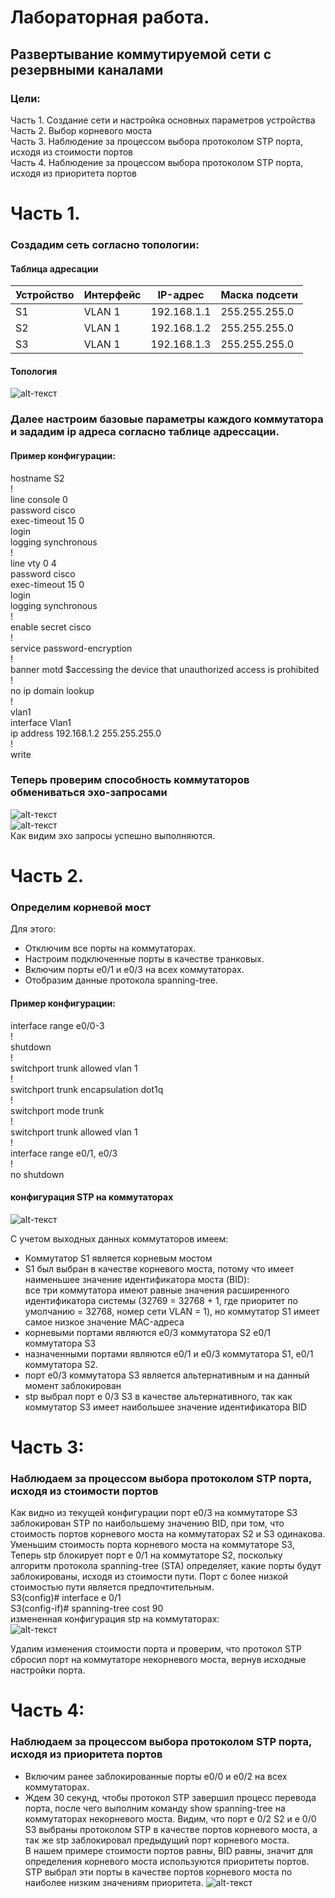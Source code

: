 # Лабораторная работа.
## Развертывание коммутируемой сети с резервными каналами

### Цели:  
Часть 1. Создание сети и настройка основных параметров устройства  
Часть 2. Выбор корневого моста  
Часть 3. Наблюдение за процессом выбора протоколом STP порта, исходя из стоимости портов  
Часть 4. Наблюдение за процессом выбора протоколом STP порта, исходя из приоритета портов  

# Часть 1.  
### Создадим сеть согласно топологии:
#### Таблица адресации
Устройство | Интерфейс | IP-адрес   | Маска подсети 
-----------|-----------|------------|----------------
S1         | VLAN 1    | 192.168.1.1| 255.255.255.0  
S2         | VLAN 1    | 192.168.1.2| 255.255.255.0
S3         | VLAN 1    | 192.168.1.3| 255.255.255.0

#### Топология
![alt-текст](https://github.com/stanlaz/otus_network_engineer/blob/main/Лабораторные%20работы/STP/topology.png)

### Далее настроим базовые параметры каждого коммутатора и зададим ip адреса согласно таблице адрессации.    
#### Пример конфигурации:  

 hostname S2  
!  
 line console 0  
 password cisco  
 exec-timeout 15 0  
 login  
 logging synchronous  
!  
 line vty 0 4  
 password cisco  
 exec-timeout 15 0  
 login  
 logging synchronous  
!  
 enable secret cisco  
!  
service password-encryption  
!  
 banner motd $accessing the device that unauthorized access is  prohibited  
!  
no ip domain lookup  
!  
vlan1  
interface Vlan1  
 ip address 192.168.1.2 255.255.255.0  
!  
 write  

### Теперь проверим способность коммутаторов обмениваться эхо-запросами

![alt-текст](https://github.com/stanlaz/otus_network_engineer/blob/main/Лабораторные%20работы/STP/ping%20S1%20to%20S2%2C%20S3.png)  
![alt-текст](https://github.com/stanlaz/otus_network_engineer/blob/main/Лабораторные%20работы/STP/ping%20S2%20to%20S3.png)  
Как видим эхо запросы успешно выполняются.  

# Часть 2.  
### Определим корневой мост
Для этого: 
* Отключим все порты на коммутаторах.  
* Настроим подключенные порты в качестве транковых.
* Включим порты e0/1 и e0/3 на всех коммутаторах.
* Отобразим данные протокола spanning-tree.
#### Пример конфигурации:

interface range e0/0-3  
!  
shutdown  
!  
switchport trunk allowed vlan 1  
!  
switchport trunk encapsulation dot1q  
!  
switchport mode trunk  
!  
switchport trunk allowed vlan 1  
!  
interface range e0/1, e0/3  
!  
no shutdown  
#### конфигурация STP на коммутаторах
![alt-текст](https://github.com/stanlaz/otus_network_engineer/blob/main/Лабораторные%20работы/STP/show_stp.png)  

С учетом выходных данных коммутаторов имеем:
- Коммутатор S1 является корневым мостом
- S1 был выбран в качестве корневого моста, потому что имеет наименьшее значение идентификатора моста (BID):  
все три коммутатора имеют равные значения расширенного идентификатора системы (32769 = 32768 + 1, где приоритет по умолчанию = 32768, номер сети VLAN = 1), но коммутатор S1 имеет самое низкое значение MAC-адреса  
- корневыми портами являются e0/3 коммутатора S2 e0/1 коммутатора S3  
- назначенными портами являются e0/1 и e0/3 коммутатора S1, e0/1 коммутатора S2.
- порт e0/3 коммутатора S3 является альтернативным и на данный момент заблокирован  
- stp выбрал порт e 0/3 S3 в качестве альтернативного, так как коммутатор S3 имеет наибольшее значение идентификатора BID   
# Часть 3:
###	Наблюдаем за процессом выбора протоколом STP порта, исходя из стоимости портов
Как видно из текущей конфигурации порт e0/3 на коммутаторе S3  заблокирован STP по наибольшему значению BID, при том, что  стоимость портов корневого моста на коммутаторах S2 и S3  одинакова.  
Уменьшим стоимость порта корневого моста на коммутаторе S3,  Теперь stp блокирует порт e 0/1 на коммутаторе S2, поскольку  алгоритм протокола spanning-tree (STA) определяет, какие порты  будут заблокированы, исходя из стоимости пути. Порт с более  низкой стоимостью пути является предпочтительным.  
S3(config)# interface e 0/1  
S3(config-if)# spanning-tree cost 90  
измененная конфигурация stp на коммутаторах:  
![alt-текст](https://github.com/stanlaz/otus_network_engineer/blob/main/Лабораторные%20работы/STP/show_stp_cost.png)  

Удалим изменения стоимости порта и проверим, что протокол STP сбросил порт на коммутаторе некорневого моста, вернув исходные настройки порта.

# Часть 4:
### Наблюдаем за процессом выбора протоколом STP порта, исходя из приоритета портов

- Включим ранее заблокированные порты e0/0 и e0/2 на всех коммутаторах.  
- Ждем 30 секунд, чтобы протокол STP завершил процесс перевода порта, после чего выполним команду show spanning-tree на коммутаторах некорневого моста. Видим, что порт e 0/2 S2 и e 0/0 S3 выбраны протоколом STP в качестве портов корневого моста, а так же stp заблокировал предыдущий порт корневого моста.  
В нашем примере стоимости портов равны, BID равны, значит для определения корневого моста используются приоритеты портов. STP выбрал эти порты в качестве портов корневого моста по наиболее низким значениям приоритета. 
![alt-текст](https://github.com/stanlaz/otus_network_engineer/blob/main/Лабораторные%20работы/STP/show_stp_all_ports.png)






